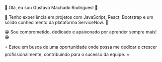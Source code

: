 👋 Olá, eu sou Gustavo Machado Rodrigues! 👋

🚀 Tenho experiência em projetos com JavaScript, React, Bootstrap e um sólido conhecimento da plataforma ServiceNow. 🚀

😁 Sou comprometido, dedicado e apaixonado por aprender sempre mais! 😁

⭐ Estou em busca de uma oportunidade onde possa me dedicar e crescer profissionalmente, contribuindo para o sucesso da equipe. ⭐
